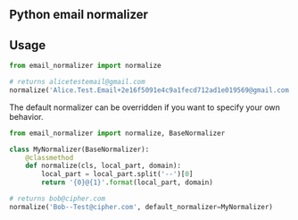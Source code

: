 Python email normalizer
-----------------------

## Usage

```python
from email_normalizer import normalize

# returns alicetestemail@gmail.com
normalize('Alice.Test.Email+2e16f5091e4c9a1fecd712ad1e019569@gmail.com')
```

The default normalizer can be overridden if you want to specify your own behavior.

```python
from email_normalizer import normalize, BaseNormalizer

class MyNormalizer(BaseNormalizer):
    @classmethod
    def normalize(cls, local_part, domain):
        local_part = local_part.split('--')[0]
        return '{0}@{1}'.format(local_part, domain)

# returns bob@cipher.com
normalize('Bob--Test@cipher.com', default_normalizer=MyNormalizer)
```
